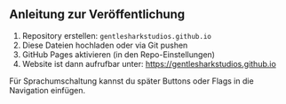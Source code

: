 ## Anleitung zur Veröffentlichung

1. Repository erstellen: `gentlesharkstudios.github.io`
2. Diese Dateien hochladen oder via Git pushen
3. GitHub Pages aktivieren (in den Repo-Einstellungen)
4. Website ist dann aufrufbar unter: https://gentlesharkstudios.github.io

Für Sprachumschaltung kannst du später Buttons oder Flags in die Navigation einfügen.